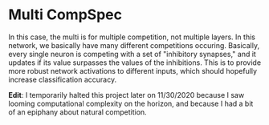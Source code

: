 # Multi CompSpec

In this case, the multi is for multiple competition, not multiple layers.  In this network, we 
basically have many different competitions occuring.  Basically, every single neuron is competing
with a set of "inhibitory synapses," and it updates if its value surpasses the values of the 
inhibitions.  This is to provide more robust network activations to different inputs, which should
hopefully increase classification accuracy.

**Edit**: I temporarily halted this project later on 11/30/2020 because I saw looming computational complexity
on the horizon, and because I had a bit of an epiphany about natural competition.